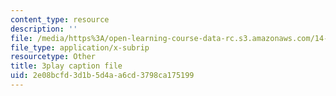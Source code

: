 ```yaml
---
content_type: resource
description: ''
file: /media/https%3A/open-learning-course-data-rc.s3.amazonaws.com/14-01sc-principles-of-microeconomics-fall-2011/2e08bcfd3d1b5d4aa6cd3798ca175199_A6FOBdtbcz4.vtt
file_type: application/x-subrip
resourcetype: Other
title: 3play caption file
uid: 2e08bcfd-3d1b-5d4a-a6cd-3798ca175199
---
```

